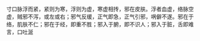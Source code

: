 寸口脉浮而紧，紧则为寒，浮则为虚，寒虚相抟，邪在皮肤。浮者血虚，络脉空虚，贼邪不泻，或左或右；邪气反缓，正气即急，正气引邪，㖞僻不遂。邪在于络，肌肤不仁；邪在于经，即重不胜；邪入于腑，即不识人；邪入于脏，舌即难言，口吐涎